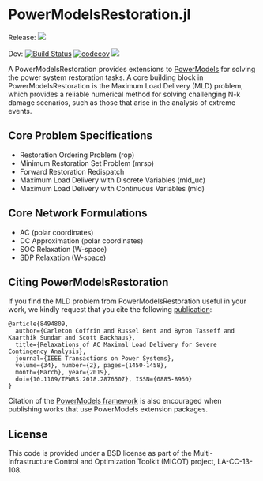 # PowerModelsRestoration.jl

Release: [![](https://img.shields.io/badge/docs-stable-blue.svg)](https://lanl-ansi.github.io/PowerModelsRestoration.jl/stable/)

Dev:
[![Build Status](https://travis-ci.org/lanl-ansi/PowerModelsRestoration.jl.svg?branch=master)](https://travis-ci.org/lanl-ansi/PowerModelsRestoration.jl)
[![codecov](https://codecov.io/gh/lanl-ansi/PowerModelsRestoration.jl/branch/master/graph/badge.svg)](https://codecov.io/gh/lanl-ansi/PowerModelsRestoration.jl)
[![](https://img.shields.io/badge/docs-dev-blue.svg)](https://lanl-ansi.github.io/PowerModelsRestoration.jl/dev/)

A PowerModelsRestoration provides extensions to [PowerModels](https://github.com/lanl-ansi/PowerModels.jl) for solving the power system restoration tasks.  A core building block in PowerModelsRestoration is the Maximum Load Delivery (MLD) problem, which provides a reliable numerical method for solving challenging N-k damage scenarios, such as those that arise in the analysis of extreme events.

## Core Problem Specifications

* Restoration Ordering Problem (rop)
* Minimum Restoration Set Problem (mrsp)
* Forward Restoration Redispatch
* Maximum Load Delivery with Discrete Variables (mld_uc)
* Maximum Load Delivery with Continuous Variables (mld)

## Core Network Formulations

* AC (polar coordinates)
* DC Approximation (polar coordinates)
* SOC Relaxation (W-space)
* SDP Relaxation (W-space)

## Citing PowerModelsRestoration

If you find the MLD problem from PowerModelsRestoration useful in your work, we kindly request that you cite the following [publication](https://ieeexplore.ieee.org/document/8494809):
```
@article{8494809, 
  author={Carleton Coffrin and Russel Bent and Byron Tasseff and Kaarthik Sundar and Scott Backhaus}, 
  title={Relaxations of AC Maximal Load Delivery for Severe Contingency Analysis}, 
  journal={IEEE Transactions on Power Systems}, 
  volume={34}, number={2}, pages={1450-1458},
  month={March}, year={2019},
  doi={10.1109/TPWRS.2018.2876507}, ISSN={0885-8950}
}
```
Citation of the [PowerModels framework](https://ieeexplore.ieee.org/document/8442948/) is also encouraged when publishing works that use PowerModels extension packages.


## License

This code is provided under a BSD license as part of the Multi-Infrastructure Control and Optimization Toolkit (MICOT) project, LA-CC-13-108.
